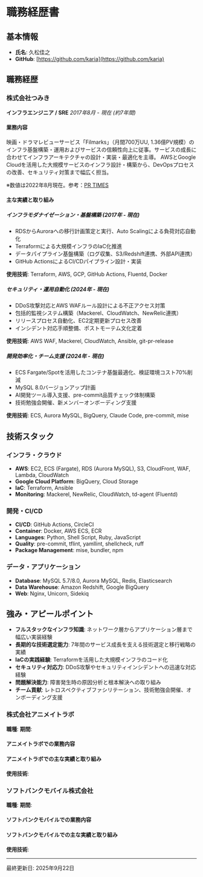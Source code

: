 # 職務経歴書

## 基本情報

- **氏名**: 久松佳之
- **GitHub**: [https://github.com/karia](https://github.com/karia)

## 職務経歴

### 株式会社つみき

**インフラエンジニア / SRE**
*2017年8月 - 現在 (約7年間)*

#### 業務内容

映画・ドラマレビューサービス「Filmarks」（月間700万UU, 1.36億PV規模）のインフラ基盤構築・運用およびサービスの信頼性向上に従事。サービスの成長に合わせてインフラアーキテクチャの設計・実装・最適化を主導。
AWSとGoogle Cloudを活用した大規模サービスのインフラ設計・構築から、DevOpsプロセスの改善、セキュリティ対策まで幅広く担当。

※数値は2022年8月現在。参考：[PR TIMES](https://prtimes.jp/main/html/rd/p/000000280.000008641.html)

#### 主な実績と取り組み

##### インフラモダナイゼーション・基盤構築 (2017年 - 現在)

- RDSからAuroraへの移行計画策定と実行、Auto Scalingによる負荷対応自動化
- Terraformによる大規模インフラのIaC化推進
- データパイプライン基盤構築（ログ収集、S3/Redshift連携、外部API連携）
- GitHub ActionsによるCI/CDパイプライン設計・実装

**使用技術**: Terraform, AWS, GCP, GitHub Actions, Fluentd, Docker

##### セキュリティ・運用自動化 (2024年 - 現在)

- DDoS攻撃対応とAWS WAFルール設計による不正アクセス対策
- 包括的監視システム構築（Mackerel、CloudWatch、NewRelic連携）
- リリースプロセス自動化、EC2定期更新プロセス改善
- インシデント対応手順整備、ポストモーテム文化定着

**使用技術**: AWS WAF, Mackerel, CloudWatch, Ansible, git-pr-release

##### 開発効率化・チーム支援 (2024年 - 現在)

- ECS Fargate/Spotを活用したコンテナ基盤最適化、検証環境コスト70%削減
- MySQL 8.0バージョンアップ計画
- AI開発ツール導入支援、pre-commit品質チェック体制構築
- 技術勉強会開催、新メンバーオンボーディング支援

**使用技術**: ECS, Aurora MySQL, BigQuery, Claude Code, pre-commit, mise

## 技術スタック

### インフラ・クラウド

- **AWS**: EC2, ECS (Fargate), RDS (Aurora MySQL), S3, CloudFront, WAF, Lambda, CloudWatch
- **Google Cloud Platform**: BigQuery, Cloud Storage
- **IaC**: Terraform, Ansible
- **Monitoring**: Mackerel, NewRelic, CloudWatch, td-agent (Fluentd)

### 開発・CI/CD

- **CI/CD**: GitHub Actions, CircleCI
- **Container**: Docker, AWS ECS, ECR
- **Languages**: Python, Shell Script, Ruby, JavaScript
- **Quality**: pre-commit, tflint, yamllint, shellcheck, ruff
- **Package Management**: mise, bundler, npm

### データ・アプリケーション

- **Database**: MySQL 5.7/8.0, Aurora MySQL, Redis, Elasticsearch
- **Data Warehouse**: Amazon Redshift, Google BigQuery
- **Web**: Nginx, Unicorn, Sidekiq

## 強み・アピールポイント

- **フルスタックなインフラ知識**: ネットワーク層からアプリケーション層まで幅広い実装経験
- **長期的な技術選定能力**: 7年間のサービス成長を支える技術選定と移行戦略の実績
- **IaCの実践経験**: Terraformを活用した大規模インフラのコード化
- **セキュリティ対応力**: DDoS攻撃やセキュリティインシデントへの迅速な対応経験
- **問題解決能力**: 障害発生時の原因分析と根本解決への取り組み
- **チーム貢献**: レトロスペクティブファシリテーション、技術勉強会開催、オンボーディング支援

### 株式会社アニメイトラボ

**職種**:
**期間**:

#### アニメイトラボでの業務内容

#### アニメイトラボでの主な実績と取り組み

**使用技術**:

### ソフトバンクモバイル株式会社

**職種**:
**期間**:

#### ソフトバンクモバイルでの業務内容

#### ソフトバンクモバイルでの主な実績と取り組み

**使用技術**:

---

最終更新日: 2025年9月22日
